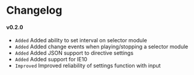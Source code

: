 # Changelog

#### v0.2.0
- `Added` Added ability to set interval on selector module
- `Added` Added change events when playing/stopping a selector module
- `Added` Added JSON support to directive settings
- `Added` Added support for IE10
- `Improved` Improved reliability of settings function with input
